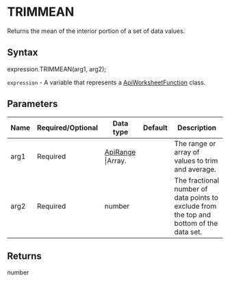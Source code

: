 # TRIMMEAN

Returns the mean of the interior portion of a set of data values.

## Syntax

expression.TRIMMEAN(arg1, arg2);

`expression` - A variable that represents a [ApiWorksheetFunction](../ApiWorksheetFunction.md) class.

## Parameters

| **Name** | **Required/Optional** | **Data type** | **Default** | **Description** |
| ------------- | ------------- | ------------- | ------------- | ------------- |
| arg1 | Required | [ApiRange](../../ApiRange/ApiRange.md) &#124;Array.<number> |  | The range or array of values to trim and average. |
| arg2 | Required | number |  | The fractional number of data points to exclude from the top and bottom of the data set. |

## Returns

number